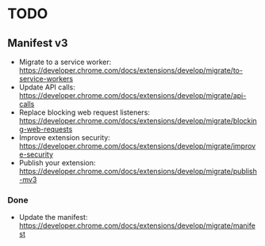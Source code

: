 # TODO

## Manifest v3

- Migrate to a service worker: https://developer.chrome.com/docs/extensions/develop/migrate/to-service-workers
- Update API calls: https://developer.chrome.com/docs/extensions/develop/migrate/api-calls
- Replace blocking web request listeners: https://developer.chrome.com/docs/extensions/develop/migrate/blocking-web-requests
- Improve extension security: https://developer.chrome.com/docs/extensions/develop/migrate/improve-security
- Publish your extension: https://developer.chrome.com/docs/extensions/develop/migrate/publish-mv3

### Done

- Update the manifest: https://developer.chrome.com/docs/extensions/develop/migrate/manifest
